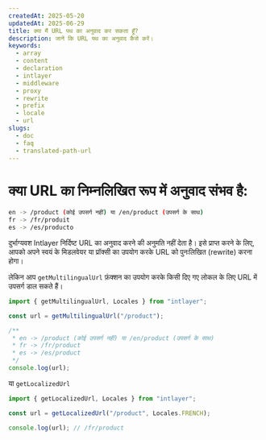 ```yaml
---
createdAt: 2025-05-20
updatedAt: 2025-06-29
title: क्या मैं URL पथ का अनुवाद कर सकता हूँ?
description: जानें कि URL पथ का अनुवाद कैसे करें।
keywords:
  - array
  - content
  - declaration
  - intlayer
  - middleware
  - proxy
  - rewrite
  - prefix
  - locale
  - url
slugs:
  - doc
  - faq
  - translated-path-url
---
```


# क्या URL का निम्नलिखित रूप में अनुवाद संभव है:

```bash
en -> /product (कोई उपसर्ग नहीं) या /en/product (उपसर्ग के साथ)
fr -> /fr/produit
es -> /es/producto
```

दुर्भाग्यवश Intlayer निर्दिष्ट URL का अनुवाद करने की अनुमति नहीं देता है। इसे प्राप्त करने के लिए, आपको अपने स्वयं के मिडलवेयर या प्रॉक्सी का उपयोग करके URL को पुनःलिखित (rewrite) करना होगा।

लेकिन आप `getMultilingualUrl` फ़ंक्शन का उपयोग करके किसी दिए गए लोकल के लिए URL में उपसर्ग डाल सकते हैं।

```ts
import { getMultilingualUrl, Locales } from "intlayer";

const url = getMultilingualUrl("/product");

/**
 * en -> /product (कोई उपसर्ग नहीं) या /en/product (उपसर्ग के साथ)
 * fr -> /fr/product
 * es -> /es/product
 */
console.log(url);
```

या `getLocalizedUrl`

```ts
import { getLocalizedUrl, Locales } from "intlayer";

const url = getLocalizedUrl("/product", Locales.FRENCH);

console.log(url); // /fr/product
```

